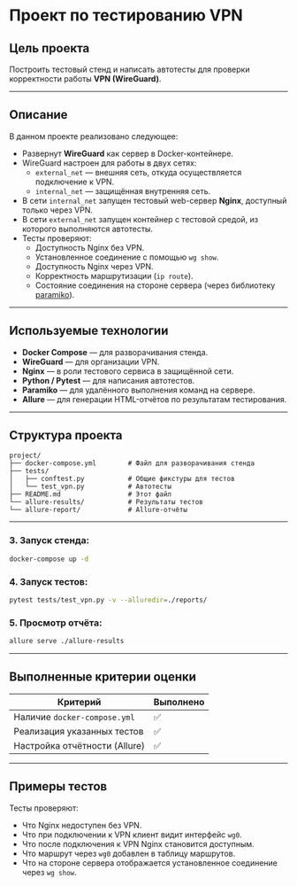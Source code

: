 #  Проект по тестированию VPN

##  Цель проекта
Построить тестовый стенд и написать автотесты для проверки корректности работы **VPN (WireGuard)**.

---

##  Описание

В данном проекте реализовано следующее:

- Развернут **WireGuard** как сервер в Docker-контейнере.
- WireGuard настроен для работы в двух сетях:
  - `external_net` — внешняя сеть, откуда осуществляется подключение к VPN.
  - `internal_net` — защищённая внутренняя сеть.
- В сети `internal_net` запущен тестовый web-сервер **Nginx**, доступный только через VPN.
- В сети `external_net` запущен контейнер с тестовой средой, из которого выполняются автотесты.
- Тесты проверяют:
  - Доступность Nginx без VPN.
  - Установленное соединение с помощью `wg show`.
  - Доступность Nginx через VPN.
  - Корректность маршрутизации (`ip route`).
  - Состояние соединения на стороне сервера (через библиотеку [paramiko](https://pypi.org/project/paramiko/)).

---

##  Используемые технологии

- **Docker Compose** — для разворачивания стенда.
- **WireGuard** — для организации VPN.
- **Nginx** — в роли тестового сервиса в защищённой сети.
- **Python / Pytest** — для написания автотестов.
- **Paramiko** — для удалённого выполнения команд на сервере.
- **Allure** — для генерации HTML-отчётов по результатам тестирования.

---

##  Структура проекта

```
project/
├── docker-compose.yml        # Файл для разворачивания стенда
├── tests/
│   ├── conftest.py           # Общие фикстуры для тестов
│   └── test_vpn.py           # Автотесты
├── README.md                 # Этот файл
└── allure-results/           # Результаты тестов
└── allure-report/            # Allure-отчёты
```

---


### 3. Запуск стенда:
```bash
docker-compose up -d
```

### 4. Запуск тестов:
```bash
pytest tests/test_vpn.py -v --alluredir=./reports/
```

### 5. Просмотр отчёта:
```bash
allure serve ./allure-results
```

---

##  Выполненные критерии оценки

| Критерий | Выполнено |
|---------|-----------|
| Наличие `docker-compose.yml` | ✅ |
| Реализация указанных тестов | ✅ |
| Настройка отчётности (Allure) | ✅ |

---

##  Примеры тестов

Тесты проверяют:

- Что Nginx недоступен без VPN.
- Что при подключении к VPN клиент видит интерфейс `wg0`.
- Что после подключения к VPN Nginx становится доступным.
- Что маршрут через `wg0` добавлен в таблицу маршрутов.
- Что на стороне сервера отображается установленное соединение через `wg show`.

